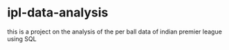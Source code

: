 # ipl-data-analysis
this is a project on the analysis of the per ball data of indian premier league using SQL
